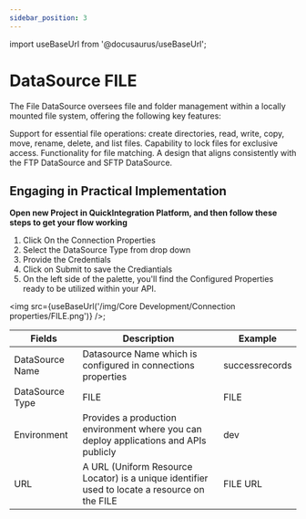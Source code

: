 ```yaml
---
sidebar_position: 3
---
```


import useBaseUrl from '@docusaurus/useBaseUrl';

# DataSource FILE

The File DataSource oversees file and folder management within a locally mounted file system, offering the following key features:

Support for essential file operations: create directories, read, write, copy, move, rename, delete, and list files.
Capability to lock files for exclusive access.
Functionality for file matching.
A design that aligns consistently with the FTP DataSource and SFTP DataSource.

## Engaging in Practical Implementation

**Open new Project in QuickIntegration Platform, and then follow these steps to get your flow working**

1) Click On the Connection Properties
2) Select the DataSource Type from drop down
3) Provide the Credentials 
4) Click on Submit to save the Crediantials
5) On the left side of the palette, you'll find the Configured Properties ready to be utilized within your API.

<img src={useBaseUrl('/img/Core Development/Connection properties/FILE.png')} />;

<table>
<thead>
<tr>
<th>Fields</th>
<th>Description</th>
<th>Example</th>
</tr>
</thead>
<tbody>
<tr>
<td>DataSource Name</td>
<td>Datasource Name which is configured in connections properties</td>
<td>successrecords</td>
</tr>
<tr>
<td>DataSource Type</td>
<td>FILE</td>
<td>FILE</td>
</tr>
<tr>
<td>Environment</td>
<td>Provides a production environment where you can deploy applications and APIs publicly</td>
<td>dev</td>
</tr>
<tr>
<td>URL</td>
<td>A URL (Uniform Resource Locator) is a unique identifier used to locate a resource on the FILE</td>
<td>FILE URL</td>
</tr>
</tbody>
</table>